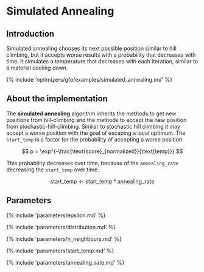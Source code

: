 # Simulated Annealing


## Introduction

Simulated annealing chooses its next possible position similar to hill climbing, but it accepts 
worse results with a probability that decreases with time. It simulates a temperature that decreases with each iteration, similar to a material cooling down.


{% include 'optimizers/gfo/examples/simulated_annealing.md' %}

## About the implementation

The **simulated annealing** algorithm inherits the methods to get new positions from hill-climbing and the methods to accept the new position from stochastic-hill-climbing.
Similar to stochastic hill climbing it may accept a worse position with the goal of
escaping a local optimum. The `start_temp` is a factor for the probability of accepting 
a worse position. 


$$
p = \exp^{-\frac{\text{score}_{normalized}}{\text{temp}}}
$$

This probability decreases over time, because of the `annealing_rate` decreasing the `start_temp` over time.

$$
\text{start_temp} \leftarrow  \text{start_temp} * \text{annealing_rate}
$$



## Parameters

{% include 'parameters/epsilon.md' %}

{% include 'parameters/distribution.md' %}

{% include 'parameters/n_neighbours.md' %}

{% include 'parameters/start_temp.md' %}

{% include 'parameters/annealing_rate.md' %}

